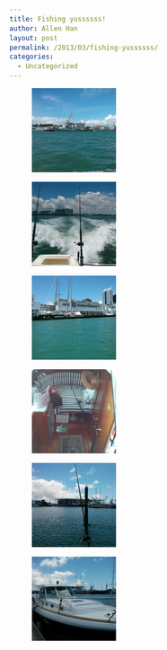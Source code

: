 ```yaml
---
title: Fishing yussssss!
author: Allen Han
layout: post
permalink: /2013/03/fishing-yussssss/
categories:
  - Uncategorized
---
```

<div id='gallery-1' class='gallery galleryid-762 gallery-columns-3 gallery-size-thumbnail'>
  <figure class='gallery-item'> 
  
  <div class='gallery-icon landscape'>
    <a href='http://allenhan.com/?attachment_id=773'><img width="150" height="150" src="/images/uploads/2013/03/IMG_20130113_170721-150x150.jpg" class="attachment-thumbnail" alt="IMG_20130113_170721" /></a>
  </div></figure><figure class='gallery-item'> 
  
  <div class='gallery-icon landscape'>
    <a href='http://allenhan.com/?attachment_id=772'><img width="150" height="150" src="/images/uploads/2013/03/IMG_20130113_131907-150x150.jpg" class="attachment-thumbnail" alt="IMG_20130113_131907" /></a>
  </div></figure><figure class='gallery-item'> 
  
  <div class='gallery-icon portrait'>
    <a href='http://allenhan.com/?attachment_id=771'><img width="150" height="150" src="/images/uploads/2013/03/IMG_20130113_131704-150x150.jpg" class="attachment-thumbnail" alt="IMG_20130113_131704" /></a>
  </div></figure><figure class='gallery-item'> 
  
  <div class='gallery-icon portrait'>
    <a href='http://allenhan.com/?attachment_id=770'><img width="150" height="150" src="/images/uploads/2013/03/IMG_20130113_130856-150x150.jpg" class="attachment-thumbnail" alt="IMG_20130113_130856" /></a>
  </div></figure><figure class='gallery-item'> 
  
  <div class='gallery-icon landscape'>
    <a href='http://allenhan.com/?attachment_id=769'><img width="150" height="150" src="/images/uploads/2013/03/IMG_20130113_130611-150x150.jpg" class="attachment-thumbnail" alt="IMG_20130113_130611" /></a>
  </div></figure><figure class='gallery-item'> 
  
  <div class='gallery-icon landscape'>
    <a href='http://allenhan.com/2013/03/fishing-yussssss/wpid-img_20130113_130415-jpg/'><img width="150" height="150" src="/images/uploads/2013/03/wpid-IMG_20130113_130415-150x150.jpg" class="attachment-thumbnail" alt="Fishing" /></a>
  </div></figure>
</div>
